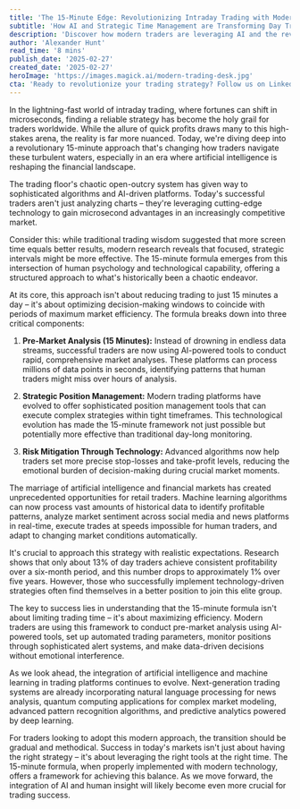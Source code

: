 ```yaml
---
title: 'The 15-Minute Edge: Revolutionizing Intraday Trading with Modern Technology'
subtitle: 'How AI and Strategic Time Management are Transforming Day Trading'
description: 'Discover how modern traders are leveraging AI and the revolutionary 15-minute formula to transform intraday trading. This approach combines strategic time management with cutting-edge technology to optimize trading decisions and improve market analysis efficiency.'
author: 'Alexander Hunt'
read_time: '8 mins'
publish_date: '2025-02-27'
created_date: '2025-02-27'
heroImage: 'https://images.magick.ai/modern-trading-desk.jpg'
cta: 'Ready to revolutionize your trading strategy? Follow us on LinkedIn for daily insights on the intersection of technology and trading, and join a community of forward-thinking traders embracing the future of financial markets.'
---
```


In the lightning-fast world of intraday trading, where fortunes can shift in microseconds, finding a reliable strategy has become the holy grail for traders worldwide. While the allure of quick profits draws many to this high-stakes arena, the reality is far more nuanced. Today, we're diving deep into a revolutionary 15-minute approach that's changing how traders navigate these turbulent waters, especially in an era where artificial intelligence is reshaping the financial landscape.

The trading floor's chaotic open-outcry system has given way to sophisticated algorithms and AI-driven platforms. Today's successful traders aren't just analyzing charts – they're leveraging cutting-edge technology to gain microsecond advantages in an increasingly competitive market.

Consider this: while traditional trading wisdom suggested that more screen time equals better results, modern research reveals that focused, strategic intervals might be more effective. The 15-minute formula emerges from this intersection of human psychology and technological capability, offering a structured approach to what's historically been a chaotic endeavor.

At its core, this approach isn't about reducing trading to just 15 minutes a day – it's about optimizing decision-making windows to coincide with periods of maximum market efficiency. The formula breaks down into three critical components:

1. **Pre-Market Analysis (15 Minutes):** Instead of drowning in endless data streams, successful traders are now using AI-powered tools to conduct rapid, comprehensive market analyses. These platforms can process millions of data points in seconds, identifying patterns that human traders might miss over hours of analysis.

2. **Strategic Position Management:** Modern trading platforms have evolved to offer sophisticated position management tools that can execute complex strategies within tight timeframes. This technological evolution has made the 15-minute framework not just possible but potentially more effective than traditional day-long monitoring.

3. **Risk Mitigation Through Technology:** Advanced algorithms now help traders set more precise stop-losses and take-profit levels, reducing the emotional burden of decision-making during crucial market moments.

The marriage of artificial intelligence and financial markets has created unprecedented opportunities for retail traders. Machine learning algorithms can now process vast amounts of historical data to identify profitable patterns, analyze market sentiment across social media and news platforms in real-time, execute trades at speeds impossible for human traders, and adapt to changing market conditions automatically.

It's crucial to approach this strategy with realistic expectations. Research shows that only about 13% of day traders achieve consistent profitability over a six-month period, and this number drops to approximately 1% over five years. However, those who successfully implement technology-driven strategies often find themselves in a better position to join this elite group.

The key to success lies in understanding that the 15-minute formula isn't about limiting trading time – it's about maximizing efficiency. Modern traders are using this framework to conduct pre-market analysis using AI-powered tools, set up automated trading parameters, monitor positions through sophisticated alert systems, and make data-driven decisions without emotional interference.

As we look ahead, the integration of artificial intelligence and machine learning in trading platforms continues to evolve. Next-generation trading systems are already incorporating natural language processing for news analysis, quantum computing applications for complex market modeling, advanced pattern recognition algorithms, and predictive analytics powered by deep learning.

For traders looking to adopt this modern approach, the transition should be gradual and methodical. Success in today's markets isn't just about having the right strategy – it's about leveraging the right tools at the right time. The 15-minute formula, when properly implemented with modern technology, offers a framework for achieving this balance. As we move forward, the integration of AI and human insight will likely become even more crucial for trading success.